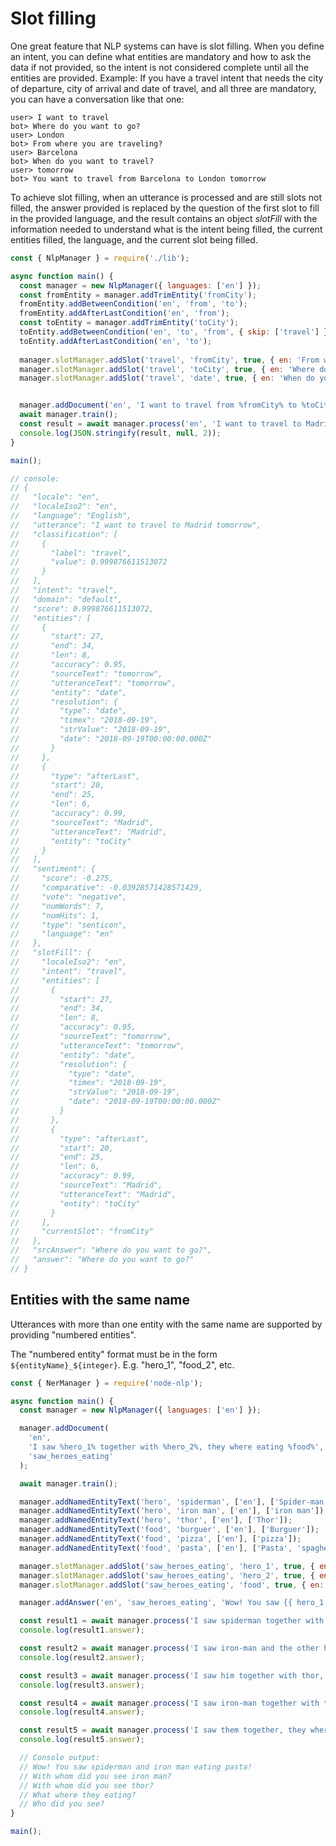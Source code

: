 # Slot filling

One great feature that NLP systems can have is slot filling. When you define an intent, you can define what entities are mandatory and how to ask the data if not provided, so the intent is not considered complete until all the entities are provided. Example: If you have a travel intent that needs the city of departure, city of arrival and date of travel, and all three are mandatory, you can have a conversation like that one:

```
user> I want to travel
bot> Where do you want to go?
user> London
bot> From where you are traveling?
user> Barcelona
bot> When do you want to travel?
user> tomorrow
bot> You want to travel from Barcelona to London tomorrow
```

To achieve slot filling, when an utterance is processed and are still slots not filled, the answer provided is replaced by the question of the first slot to fill in the provided language, and the result contains an object *slotFill* with the information needed to understand what is the intent being filled, the current entities filled, the language, and the current slot being filled.

```javascript
const { NlpManager } = require('./lib');

async function main() {
  const manager = new NlpManager({ languages: ['en'] });
  const fromEntity = manager.addTrimEntity('fromCity');
  fromEntity.addBetweenCondition('en', 'from', 'to');
  fromEntity.addAfterLastCondition('en', 'from');
  const toEntity = manager.addTrimEntity('toCity');
  toEntity.addBetweenCondition('en', 'to', 'from', { skip: ['travel'] });
  toEntity.addAfterLastCondition('en', 'to');
 
  manager.slotManager.addSlot('travel', 'fromCity', true, { en: 'From where you are traveling?' });
  manager.slotManager.addSlot('travel', 'toCity', true, { en: 'Where do you want to go?' });
  manager.slotManager.addSlot('travel', 'date', true, { en: 'When do you want to travel?' });


  manager.addDocument('en', 'I want to travel from %fromCity% to %toCity% %date%', 'travel');
  await manager.train();
  const result = await manager.process('en', 'I want to travel to Madrid tomorrow', {});
  console.log(JSON.stringify(result, null, 2));
}

main();

// console:
// {
//   "locale": "en",
//   "localeIso2": "en",
//   "language": "English",
//   "utterance": "I want to travel to Madrid tomorrow",
//   "classification": [
//     {
//       "label": "travel",
//       "value": 0.999876611513072
//     }
//   ],
//   "intent": "travel",
//   "domain": "default",
//   "score": 0.999876611513072,
//   "entities": [
//     {
//       "start": 27,
//       "end": 34,
//       "len": 8,
//       "accuracy": 0.95,
//       "sourceText": "tomorrow",
//       "utteranceText": "tomorrow",
//       "entity": "date",
//       "resolution": {
//         "type": "date",
//         "timex": "2018-09-19",
//         "strValue": "2018-09-19",
//         "date": "2018-09-19T00:00:00.000Z"
//       }
//     },
//     {
//       "type": "afterLast",
//       "start": 20,
//       "end": 25,
//       "len": 6,
//       "accuracy": 0.99,
//       "sourceText": "Madrid",
//       "utteranceText": "Madrid",
//       "entity": "toCity"
//     }
//   ],
//   "sentiment": {
//     "score": -0.275,
//     "comparative": -0.03928571428571429,
//     "vote": "negative",
//     "numWords": 7,
//     "numHits": 1,
//     "type": "senticon",
//     "language": "en"
//   },
//   "slotFill": {
//     "localeIso2": "en",
//     "intent": "travel",
//     "entities": [
//       {
//         "start": 27,
//         "end": 34,
//         "len": 8,
//         "accuracy": 0.95,
//         "sourceText": "tomorrow",
//         "utteranceText": "tomorrow",
//         "entity": "date",
//         "resolution": {
//           "type": "date",
//           "timex": "2018-09-19",
//           "strValue": "2018-09-19",
//           "date": "2018-09-19T00:00:00.000Z"
//         }
//       },
//       {
//         "type": "afterLast",
//         "start": 20,
//         "end": 25,
//         "len": 6,
//         "accuracy": 0.99,
//         "sourceText": "Madrid",
//         "utteranceText": "Madrid",
//         "entity": "toCity"
//       }
//     ],
//     "currentSlot": "fromCity"
//   },
//   "srcAnswer": "Where do you want to go?",
//   "answer": "Where do you want to go?"
// }
```

## Entities with the same name

Utterances with more than one entity with the same name are supported by providing "numbered entities".

The "numbered entity" format must be in the form `${entityName}_${integer}`. E.g. "hero\_1", "food\_2", etc.

```javascript
const { NerManager } = require('node-nlp');

async function main() {
  const manager = new NlpManager({ languages: ['en'] });

  manager.addDocument(
    'en',
    'I saw %hero_1% together with %hero_2%, they where eating %food%',
    'saw_heroes_eating'
  );

  await manager.train();

  manager.addNamedEntityText('hero', 'spiderman', ['en'], ['Spider-man']);
  manager.addNamedEntityText('hero', 'iron man', ['en'], ['iron man']);
  manager.addNamedEntityText('hero', 'thor', ['en'], ['Thor']);
  manager.addNamedEntityText('food', 'burguer', ['en'], ['Burguer']);
  manager.addNamedEntityText('food', 'pizza', ['en'], ['pizza']);
  manager.addNamedEntityText('food', 'pasta', ['en'], ['Pasta', 'spaghetti']);

  manager.slotManager.addSlot('saw_heroes_eating', 'hero_1', true, { en: 'Who did you see?' });
  manager.slotManager.addSlot('saw_heroes_eating', 'hero_2', true, { en: 'With whom did you see {{ hero_1 }}?' });
  manager.slotManager.addSlot('saw_heroes_eating', 'food', true, { en: 'What where they eating?' });

  manager.addAnswer('en', 'saw_heroes_eating', 'Wow! You saw {{ hero_1 }} and {{ hero_2 }} eating {{ food }}!');

  const result1 = await manager.process('I saw spiderman together with ironman, they where eating spaghetti');
  console.log(result1.answer);

  const result2 = await manager.process('I saw iron-man and the other hero, they where eating a burger');
  console.log(result2.answer);

  const result3 = await manager.process('I saw him together with thor, they where eating pizza');
  console.log(result3.answer);

  const result4 = await manager.process('I saw iron-man together with thor, they where eating');
  console.log(result4.answer);

  const result5 = await manager.process('I saw them together, they where eating');
  console.log(result5.answer);

  // Console output:
  // Wow! You saw spiderman and iron man eating pasta!
  // With whom did you see iron man?
  // With whom did you see thor?
  // What where they eating?
  // Who did you see?
}

main();
```

